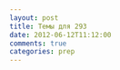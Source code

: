 ```yaml
---
layout: post
title: Темы для 293
date: 2012-06-12T11:12:00
comments: true
categories: prep
---
```


